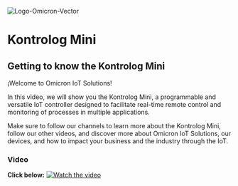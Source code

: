 ![Logo-Omicron-Vector](https://github.com/Omicron-IoT-Solutions/Kontrolog/assets/141452095/aa447de9-309a-4fcf-9ce6-6918d4ab38dc)

# Kontrolog Mini
## Getting to know the Kontrolog Mini

¡Welcome to Omicron IoT Solutions!

In this video, we will show you the Kontrolog Mini, a programmable and versatile IoT controller designed to facilitate real-time remote control and monitoring of processes in multiple applications.

Make sure to follow our channels to learn more about the Kontrolog Mini, follow our other videos, and discover more about Omicron IoT Solutions, our devices, and how to impact your business and the industry through the IoT.

### Video
**Click below:**
[![Watch the video](https://img.youtube.com/vi/koeqj_MU91k/maxresdefault.jpg)](https://youtu.be/-j3fQJzUZ3s)
